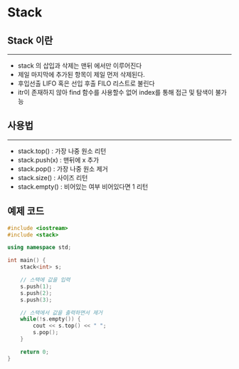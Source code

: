 # Stack
## Stack 이란
---
* stack 의 삽입과 삭제는 맨뒤 에서만 이루어진다
* 제일 마지막에 추가된 항목이 제일 먼저 삭제된다.
* 후입선출 LIFO 혹은 선입 후출 FILO 리스트로 불린다
* itr이 존재하지 않아 find 함수를 사용할수 없어 index를 통해 접근 및 탐색이 불가능

## 사용법
---
* stack.top() : 가장 나중 원소 리턴
* stack.push(x) : 맨뒤에 x 추가
* stack.pop()   : 가장 나중 원소 제거
* stack.size()  : 사이즈 리턴
* stack.empty() : 비어있는 여부 비어있다면 1 리턴

## 예제 코드
```c++
#include <iostream>
#include <stack>

using namespace std;

int main() {
    stack<int> s;

    // 스택에 값을 입력
    s.push(1);
    s.push(2);
    s.push(3);

    // 스택에서 값을 출력하면서 제거
    while(!s.empty()) {
        cout << s.top() << " ";
        s.pop();
    }

    return 0;
}
```